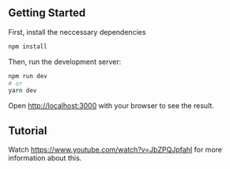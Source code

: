 ## Getting Started

First, install the neccessary dependencies
```bash
npm install
```
Then, run the development server:

```bash
npm run dev
# or
yarn dev
```

Open [http://localhost:3000](http://localhost:3000) with your browser to see the result.

## Tutorial
Watch https://www.youtube.com/watch?v=JbZPQJpfahI for more information about this.